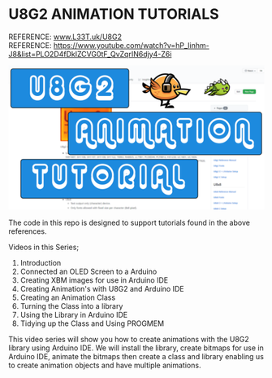 # U8G2 ANIMATION TUTORIALS

REFERENCE: www.L33T.uk/U8G2 \
REFERENCE: https://www.youtube.com/watch?v=hP_Iinhm-J8&list=PLO2D4fDkIZCVG0tF_QvZqrIN6djy4-Z6i

![Alt text](/Thumb1.png?raw=true "U8G2 Animation Tutorial")

The code in this repo is designed to support tutorials found in the above references.

Videos in this Series;
1. Introduction
2. Connected an OLED Screen to a Arduino
3. Creating XBM images for use in Arduino IDE
4. Creating Animation's with U8G2 and Arduino IDE
5. Creating an Animation Class
6. Turning the Class into a library
7. Using the Library in Arduino IDE
8. Tidying up the Class and Using PROGMEM

This video series will show you how to create animations with the U8G2 library using Arduino IDE. We will install the library, create bitmaps for use in Arduino IDE, animate the bitmaps then create a class and library enabling us to create animation objects and have multiple animations.
